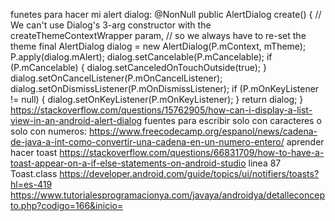 funetes para hacer mi alert dialog:
@NonNull
public AlertDialog create() {
// We can't use Dialog's 3-arg constructor with the createThemeContextWrapper param,
// so we always have to re-set the theme
final AlertDialog dialog = new AlertDialog(P.mContext, mTheme);
P.apply(dialog.mAlert);
dialog.setCancelable(P.mCancelable);
if (P.mCancelable) {
dialog.setCanceledOnTouchOutside(true);
}
dialog.setOnCancelListener(P.mOnCancelListener);
dialog.setOnDismissListener(P.mOnDismissListener);
if (P.mOnKeyListener != null) {
dialog.setOnKeyListener(P.mOnKeyListener);
}
return dialog;
}
https://stackoverflow.com/questions/15762905/how-can-i-display-a-list-view-in-an-android-alert-dialog
fuentes para escribir solo con caracteres o solo con numeros:
https://www.freecodecamp.org/espanol/news/cadena-de-java-a-int-como-convertir-una-cadena-en-un-numero-entero/
aprender hacer toast
https://stackoverflow.com/questions/66831709/how-to-have-a-toast-appear-on-a-if-else-statements-on-android-studio
linea 87 Toast.class
https://developer.android.com/guide/topics/ui/notifiers/toasts?hl=es-419
https://www.tutorialesprogramacionya.com/javaya/androidya/detalleconcepto.php?codigo=166&inicio=